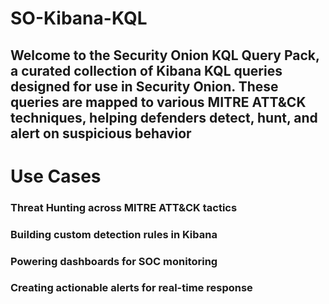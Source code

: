 

# SO-Kibana-KQL
## Welcome to the Security Onion KQL Query Pack, a curated collection of Kibana KQL queries designed for use in Security Onion. These queries are mapped to various MITRE ATT&CK techniques, helping defenders detect, hunt, and alert on suspicious behavior

# Use Cases
### Threat Hunting across MITRE ATT&CK tactics
### Building custom detection rules in Kibana
### Powering dashboards for SOC monitoring
### Creating actionable alerts for real-time response

